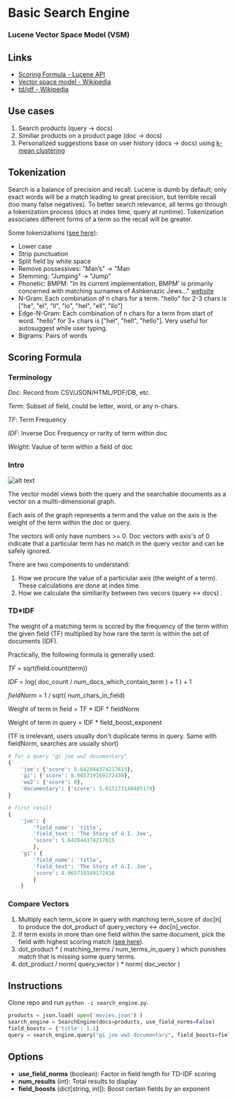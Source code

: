 # Basic Search Engine
### Lucene Vector Space Model (VSM)
## Links

- [Scoring Formula - Lucene API](https://lucene.apache.org/core/8_0_0/core/org/apache/lucene/search/similarities/TFIDFSimilarity.html)
- [Vector space model - Wikipedia](https://en.wikipedia.org/wiki/Vector_space_model)
- [td/idf - Wikipedia](https://en.wikipedia.org/wiki/Tf%E2%80%93idf)

## Use cases
1. Search products (query -> docs)
2. Similiar products  on a product page (doc -> docs)
3. Personalized suggestions base on user history (docs -> docs) using [k-mean clustering](https://en.wikipedia.org/wiki/K-means_clustering)

## Tokenization
Search is a balance of precision and recall. Lucene is dumb by default; only exact words will be a match leading to great precision, but terrible recall (too many false negatives). To better search relevance, all terms go through a tokenization process (docs at index time, query at runtime). Tokenization associates different forms of a term so the recall will be greater.

Some tokenizations ([see here](https://lucene.apache.org/solr/guide/7_6/filter-descriptions.html)):
- Lower case
- Strip punctuation
- Split field by white space
- Remove possessives: "Man’s" -> "Man
- Stemming: "Jumping" -> "Jump"
- Phonetic: BMPM: "In its current implementation, BMPM' is primarily concerned with matching surnames of Ashkenazic Jews..." [website](https://stevemorse.org/phonetics/bmpm.htm)
- N-Gram: Each combination of n chars for a term. "hello" for 2-3 chars is ["he", "el", "ll", "lo", "hel", "ell", "llo"]
- Edge-N-Gram: Each combination of n chars for a term from start of word. "hello" for 3+ chars is ["hel", "hell", "hello"]. Very useful for autosuggest while user typing.
- Bigrams: Pairs of words

## Scoring Formula

### Terminology
*Doc*: Record from CSV/JSON/HTML/PDF/DB, etc.

*Term*: Subset of field, could be letter, word, or any n-chars.

*TF*: Term Frequency

*IDF*: Inverse Doc Frequency or rarity of term within doc

*Weight*: Vaulue of term within a field of doc

### Intro
![alt text](https://www.intmath.com/vectors/img/235-3D-vector.png)

The vector model views both the query and the searchable documents as a vector on a mullti-dimensional graph.

Each axis of the graph represents a term and the value on the axis is the weight of the term within the doc or query.

The vectors will only have numbers >= 0. Doc vectors with axis's of 0 indicate that a particular term has no match in the query vector and can be safely ignored.

There are two components to understand:
1. How we procure the value of a particiular axis (the weight of a term). These calculations are done at index time.
2. How we calculate the similiarity between two vecors (query <-> docs) .

### TD*IDF

The weight of a matching term is scored by the frequency of the term within the given field (TF) multiplied by how rare the term is within the set of documents (IDF).

Practically, the following formula is generally used:

*TF* = sqrt(field.count(term))

*IDF* = log( doc_count / num_docs_which_contain_term ) + 1 ) + 1

*fieldNorm* = 1 / sqrt( num_chars_in_field)

Weight of term in field = TF * IDF * fieldNorm

Weight of term in query = IDF * field_boost_exponent

(TF is irrelevant, users usually don't duplicate terms in query. Same with fieldNorm, searches are usually short)

```python
# for a query "gi joe ww2 documentary"
{
	'joe': {'score': 5.642844374217615}, 
	'gi': {'score': 8.965719169172438}, 
	'ww2': {'score': 0}, 
	'documentary': {'score': 5.015173140485178}
}
```


```python
# first result
{
	'joe': {
		'field_name': 'title',
		'field_text': 'The Story of G.I. Joe',
		'score': 5.642844374217615
		},
	'gi': {
		'field_name': 'title',
		'field_text': 'The Story of G.I. Joe',
		'score': 8.965719169172438
		}
	}
```

### Compare Vectors

1. Multiply each term_score in query with matching term_score of doc[n] to produce the dot_product of query_vectory <-> doc[n]_vector.
2. If term exists in more than one field within the same document, pick the field with highest scoring match ([see here](https://lucene.apache.org/solr/guide/7_0/the-dismax-query-parser.html#the-tie-tie-breaker-parameter)).
3. dot_product * ( matching_terms / num_terms_in_query ) which punishes match that is missing some query terms.
4. dot_product / norm( query_vector ) * norm( doc_vector )
## Instructions

Clone repo and run `python -i search_engine.py`.

```python
products = json.load( open('movies.json') )
search_engine = SearchEngine(docs=products, use_field_norms=False)
field_boosts = {'title': 1.1}
query = search_engine.query("gi joe ww2 documentary", field_boosts=field_boosts, num_results=10)
```

## Options

- **use_field_norms** (boolean): Factor in field length for TD-IDF scoring
- **num_results** (int): Total results to display
- **field_boosts** (dict[string, int]): Boost certain fields by an exponent
